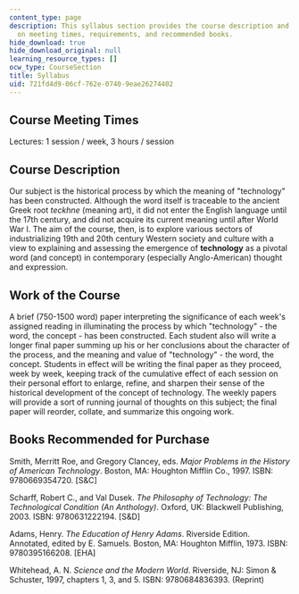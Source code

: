 ```yaml
---
content_type: page
description: This syllabus section provides the course description and information
  on meeting times, requirements, and recommended books.
hide_download: true
hide_download_original: null
learning_resource_types: []
ocw_type: CourseSection
title: Syllabus
uid: 721fd4d9-06cf-762e-0740-9eae26274402
---
```


Course Meeting Times
--------------------

Lectures: 1 session / week, 3 hours / session

Course Description
------------------

Our subject is the historical process by which the meaning of "technology" has been constructed. Although the word itself is traceable to the ancient Greek root _teckhne_ (meaning art), it did not enter the English language until the 17th century, and did not acquire its current meaning until after World War I. The aim of the course, then, is to explore various sectors of industrializing 19th and 20th century Western society and culture with a view to explaining and assessing the emergence of **technology** as a pivotal word (and concept) in contemporary (especially Anglo-American) thought and expression.

Work of the Course
------------------

A brief (750-1500 word) paper interpreting the significance of each week's assigned reading in illuminating the process by which "technology" - the word, the concept - has been constructed. Each student also will write a longer final paper summing up his or her conclusions about the character of the process, and the meaning and value of "technology" - the word, the concept. Students in effect will be writing the final paper as they proceed, week by week, keeping track of the cumulative effect of each session on their personal effort to enlarge, refine, and sharpen their sense of the historical development of the concept of technology. The weekly papers will provide a sort of running journal of thoughts on this subject; the final paper will reorder, collate, and summarize this ongoing work.

Books Recommended for Purchase
------------------------------

Smith, Merritt Roe, and Gregory Clancey, eds. _Major Problems in the History of American Technology_. Boston, MA: Houghton Mifflin Co., 1997. ISBN: 9780669354720. \[S&C\]

Scharff, Robert C., and Val Dusek. _The Philosophy of Technology: The Technological Condition (An Anthology)_. Oxford, UK: Blackwell Publishing, 2003. ISBN: 9780631222194. \[S&D\]

Adams, Henry. _The Education of Henry Adams_. Riverside Edition. Annotated, edited by E. Samuels. Boston, MA: Houghton Mifflin, 1973. ISBN: 9780395166208. \[EHA\]

Whitehead, A. N. _Science and the Modern World_. Riverside, NJ: Simon & Schuster, 1997, chapters 1, 3, and 5. ISBN: 9780684836393. (Reprint)